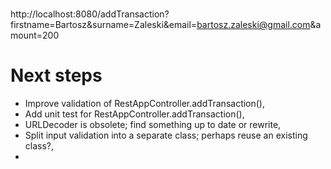 
#

http://localhost:8080/addTransaction?firstname=Bartosz&surname=Zaleski&email=bartosz.zaleski@gmail.com&amount=200

# Next steps

* Improve validation of RestAppController.addTransaction(),
* Add unit test for RestAppController.addTransaction(),
* URLDecoder is obsolete; find something up to date or rewrite,
* Split input validation into a separate class; perhaps reuse an existing class?,
* 